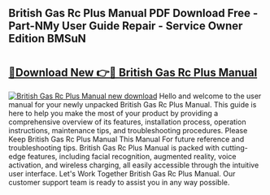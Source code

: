 ## British Gas Rc Plus Manual PDF Download Free - Part-NMy User Guide Repair - Service Owner Edition BMSuN

# <h2><a href="http://cf15757.oget.top/?id=British+Gas+Rc+Plus+Manual">🔗Download New 👉🔴 British Gas Rc Plus Manual</a></h2>

[![British Gas Rc Plus Manual new download](https://i.imgur.com/5g1atiW.png)](http://cf15757.oget.top/?id=British+Gas+Rc+Plus+Manual)
Hello and welcome to the user manual for your newly unpacked British Gas Rc Plus Manual. This guide is here to help you make the most of your product by providing a comprehensive overview of its features, installation process, operation instructions, maintenance tips, and troubleshooting procedures. Please Keep British Gas Rc Plus Manual This Manual For future reference and troubleshooting tips. British Gas Rc Plus Manual is packed with cutting-edge features, including facial recognition, augmented reality, voice activation, and wireless charging, all easily accessible through the intuitive user interface. Let's Work Together British Gas Rc Plus Manual. Our customer support team is ready to assist you in any way possible.
